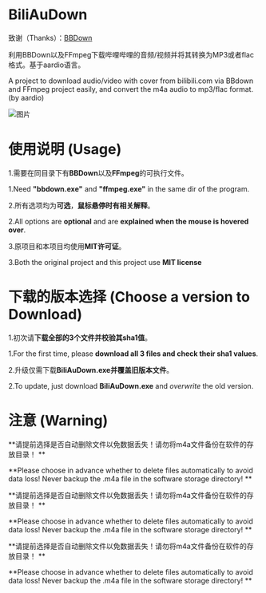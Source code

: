 # BiliAuDown
致谢（Thanks）：[BBDown](https://github.com/nilaoda/BBDown)

利用BBDown以及FFmpeg下载哔哩哔哩的音频/视频并将其转换为MP3或者flac格式。基于aardio语言。

A project to download audio/video with cover from bilibili.com via BBdown and FFmpeg project easily, and convert the m4a audio to mp3/flac format. (by aardio)

![图片](https://github.com/Mikachu2333/BiliAuDown/assets/63829496/ecfdd824-c43e-45c8-a769-86ddd577bc4f)


# 使用说明 (Usage)

1.需要在同目录下有**BBDown**以及**FFmpeg**的可执行文件。

1.Need **"bbdown.exe"** and **"ffmpeg.exe"** in the same dir of the program.
 
 
2.所有选项均为**可选**，**鼠标悬停时有相关解释**。

2.All options are **optional** and are **explained when the mouse is hovered over**.
 
 
3.原项目和本项目均使用**MIT许可证**。

3.Both the original project and this project use **MIT license**

# 下载的版本选择 (Choose a version to Download)

1.初次请**下载全部的3个文件并校验其sha1值**。

1.For the first time, please **download all 3 files and check their sha1 values**. 


2.升级仅需下载**BiliAuDown.exe并覆盖旧版本文件**。

2.To update, just download **BiliAuDown.exe** and _overwrite_ the old version.
 
 
# 注意 (Warning)
**请提前选择是否自动删除文件以免数据丢失！请勿将m4a文件备份在软件的存放目录！ **

**Please choose in advance whether to delete files automatically to avoid data loss! Never backup the .m4a file in the software storage directory! **

**请提前选择是否自动删除文件以免数据丢失！请勿将m4a文件备份在软件的存放目录！ **

**Please choose in advance whether to delete files automatically to avoid data loss! Never backup the .m4a file in the software storage directory! **

**请提前选择是否自动删除文件以免数据丢失！请勿将m4a文件备份在软件的存放目录！ **

**Please choose in advance whether to delete files automatically to avoid data loss! Never backup the .m4a file in the software storage directory! **

